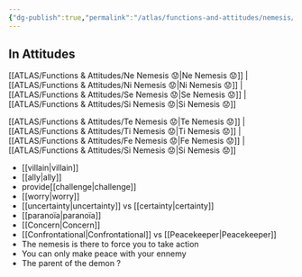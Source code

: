 ```yaml
---
{"dg-publish":true,"permalink":"/atlas/functions-and-attitudes/nemesis/"}
---
```



## In Attitudes

[[ATLAS/Functions & Attitudes/Ne Nemesis 😟\|Ne Nemesis 😟]] | [[ATLAS/Functions & Attitudes/Ni Nemesis 😟\|Ni Nemesis 😟]] | [[ATLAS/Functions & Attitudes/Se Nemesis 😟\|Se Nemesis 😟]] | [[ATLAS/Functions & Attitudes/Si Nemesis 😟\|Si Nemesis 😟]]

[[ATLAS/Functions & Attitudes/Te Nemesis 😟\|Te Nemesis 😟]] | [[ATLAS/Functions & Attitudes/Ti Nemesis 😟\|Ti Nemesis 😟]] | [[ATLAS/Functions & Attitudes/Fe Nemesis 😟\|Fe Nemesis 😟]] | [[ATLAS/Functions & Attitudes/Si Nemesis 😟\|Si Nemesis 😟]]


- [[villain\|villain]]
- [[ally\|ally]]
- provide[[challenge\|challenge]]
- [[worry\|worry]]
- [[uncertainty\|uncertainty]] vs [[certainty\|certainty]]
- [[paranoïa\|paranoïa]]
- [[Concern\|Concern]] 
- [[Confrontational\|Confrontational]] vs [[Peacekeeper\|Peacekeeper]]
- The nemesis is there to force you to take action 
- You can only make peace with your ennemy 
- The parent of the demon ? 